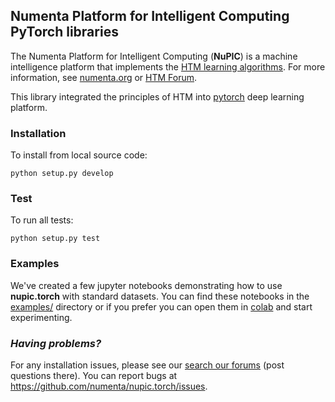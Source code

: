## Numenta Platform for Intelligent Computing PyTorch libraries

The Numenta Platform for Intelligent Computing (**NuPIC**) is a machine intelligence platform that implements the [HTM learning algorithms](https://numenta.com/resources/papers-videos-and-more/).  For more information, see [numenta.org](http://numenta.org) or [HTM Forum](https://discourse.numenta.org/c/engineering/machine-learning).

This library integrated the principles of HTM into [pytorch](https://pytorch.org/) deep learning platform.

### Installation

To install from local source code:
    
    python setup.py develop

### Test

To run all tests:

    python setup.py test

### Examples

We've created a few jupyter notebooks demonstrating how to use **nupic.torch** with standard datasets. You can find these notebooks in the [examples/](https://github.com/numenta/nupic.torch/tree/master/examples/) directory or if you prefer you can open them in [colab](http://colab.research.google.com/github/numenta/nupic.torch/) and start experimenting. 


### _Having problems?_

For any installation issues, please see our [search our forums](https://discourse.numenta.org/search?q=tag%3Ainstallation%20category%3A10) (post questions there). You can report bugs at https://github.com/numenta/nupic.torch/issues.


